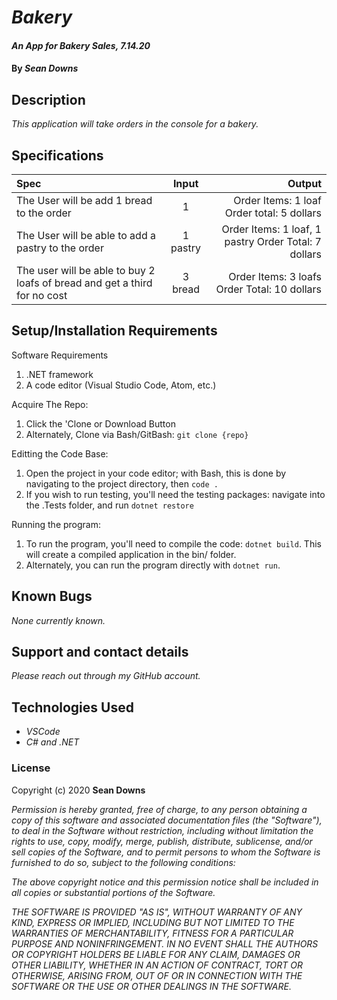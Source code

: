 # _Bakery_

#### _An App for Bakery Sales, 7.14.20_

#### By _**Sean Downs**_

## Description

_This application will take orders in the console for a bakery._

## Specifications

| Spec | Input | Output |
| :--- | :---: | ---: |
| The User will be add 1 bread to the order | 1 | Order Items: 1 loaf Order total: 5 dollars
| The User will be able to add a pastry to the order | 1 pastry | Order Items: 1 loaf, 1 pastry Order Total: 7 dollars
| The user will be able to buy 2 loafs of bread and get a third for no cost | 3 bread | Order Items: 3 loafs Order Total: 10 dollars


## Setup/Installation Requirements

Software Requirements
1. .NET framework
2. A code editor (Visual Studio Code, Atom, etc.)

Acquire The Repo:
1. Click the 'Clone or Download Button
2. Alternately, Clone via Bash/GitBash: `git clone {repo}`

Editting the Code Base:
1. Open the project in your code editor; with Bash, this is done by navigating to the project directory, then `code .`
2. If you wish to run testing, you'll need the testing packages: navigate into the .Tests folder, and run `dotnet restore`

Running the program:
1. To run the program, you'll need to compile the code: `dotnet build`. This will create a compiled application in the bin/ folder.
2. Alternately, you can run the program directly with `dotnet run`.

## Known Bugs

_None currently known._

## Support and contact details

_Please reach out through my GitHub account._

## Technologies Used

* _VSCode_
* _C# and .NET_

### License

Copyright (c) 2020 **Sean Downs**

*Permission is hereby granted, free of charge, to any person obtaining a copy
of this software and associated documentation files (the "Software"), to deal
in the Software without restriction, including without limitation the rights
to use, copy, modify, merge, publish, distribute, sublicense, and/or sell
copies of the Software, and to permit persons to whom the Software is
furnished to do so, subject to the following conditions:*

*The above copyright notice and this permission notice shall be included in all
copies or substantial portions of the Software.*

*THE SOFTWARE IS PROVIDED "AS IS", WITHOUT WARRANTY OF ANY KIND, EXPRESS OR
IMPLIED, INCLUDING BUT NOT LIMITED TO THE WARRANTIES OF MERCHANTABILITY,
FITNESS FOR A PARTICULAR PURPOSE AND NONINFRINGEMENT. IN NO EVENT SHALL THE
AUTHORS OR COPYRIGHT HOLDERS BE LIABLE FOR ANY CLAIM, DAMAGES OR OTHER
LIABILITY, WHETHER IN AN ACTION OF CONTRACT, TORT OR OTHERWISE, ARISING FROM,
OUT OF OR IN CONNECTION WITH THE SOFTWARE OR THE USE OR OTHER DEALINGS IN THE
SOFTWARE.*